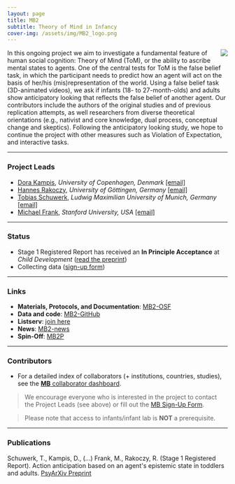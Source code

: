 ```yaml
---
layout: page
title: MB2
subtitle: Theory of Mind in Infancy
cover-img: /assets/img/MB2_logo.png
---
```


<!--
To-do:
- grant from germany?
- check status;
- publications: where the registred report is archived?
- add collaborators map.
-->


<img style="float: right;" src="/assets/img/MB2_design300px.png"> 
In this ongoing project we aim to investigate a fundamental feature of human social cognition: Theory of Mind (ToM), or the ability to ascribe mental states to agents. One of the central tests for ToM is the false belief task, in which the participant needs to predict how an agent will act on the basis of her/his (mis)representation of the world. Using a false belief task (3D-animated videos), we ask if infants (18- to 27-month-olds) and adults show anticipatory looking that reflects the false belief of another agent. Our contributors include the authors of the original studies and of previous replication attempts, as well researchers from diverse theoretical orientations (e.g., nativist and core knowledge, dual process, conceptual change and skeptics). Following the anticipatory looking study, we hope to continue the project with other measures such as Violation of Expectation, and interactive tasks.


***
### Project Leads
* [Dora Kampis](https://psychology.ku.dk/staff/academic_staff/?pure=en%2Fpersons%2Fdora-kampis(94aa17eb-739f-486e-a280-4a76aa4d38a7).html), *University of Copenhagen, Denmark* [[email]](mailto:dk@psy.ku.dk)
* [Hannes Rakoczy](https://www.psych.uni-goettingen.de/en/development/team/rakoczy-hannes), *University of Göttingen, Germany* [[email]](mailto:hrakocz@uni-goettingen.de)
* [Tobias Schuwerk](https://www.en.cas.uni-muenchen.de/rir/junior_rir/previous_junior_rir/schuhwerk_tobias/index.html), *Ludwig Maximilian University of Munich, Germany* [[email]](mailto:Tobias.Schuwerk@psy.lmu.de)
* [Michael Frank](https://web.stanford.edu/~mcfrank/), *Stanford University, USA* [[email]](mcfrank@stanford.edu)


***
### Status
* Stage 1 Registered Report has received an **In Principle Acceptance** at *Child Development* ([read the preprint](https://psyarxiv.com/x4jbm/))
* Collecting data ([sign-up form](https://docs.google.com/forms/d/1SnPZh1FrIGA5qMFM1ZSMcuE_qN9DPTCEic2Nt35XNcc/viewform))


***
### Links
* **Materials, Protocols, and Documentation**: [MB2-OSF](https://osf.io/jmuvd/)
* **Data and code**: [MB2-GitHub](https://github.com/manybabies/mb2-analysis)
* **Listserv**: [join here](https://mailman.stanford.edu/mailman/listinfo/manybabies2)
* **News**: [MB2-news]({{site.baseurl}}/tags/#MB2)
* **Spin-Off**: [MB2P]({{site.baseurl}}/MB2P/)


***
### Contributors
* For a detailed index of collaborators (+ institutions, countries, studies), see the [**MB** collaborator dashboard](https://manybabies.shinyapps.io/shiny_mb_map/).

> We encourage everyone who is interested in the project to contact the Project Leads (see above) or fill out the [MB Sign-Up Form]({{site.baseurl}}/get_involved/).

> Please note that access to infants/infant lab is **NOT** a prerequisite.


***
### Publications
Schuwerk, T., Kampis, D., (...) Frank, M., Rakoczy, R. (Stage 1 Registered Report). Action anticipation based on an agent's epistemic state in toddlers and adults. [PsyArXiv Preprint](https://psyarxiv.com/x4jbm/)
